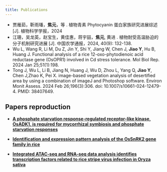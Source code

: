 ```yaml
---
title: Publications
---
```

- 贾雁茹，靳雨璠，**焦元**，等 . 植物青素 Phytocyanin 蛋白家族研究进展综述 [J]. 植物科学学报，2024
- 江珊，吴龙英，赵宝生，黄佳惠，蒋宇喆，**焦元**, 黄进 . 植物耐受高温胁迫的分子机制研究进展 [J]. 中国农学通报，2024, 40(9): 132-138.
- Wu L, Wang R, Li M, Du Z, Jin Y, Shi Y, Jiang W, Chen J, **Jiao Y**, Hu B, Huang J. Functional analysis of a rice 12-oxo-phytodienoic acid reductase gene (OsOPR1) involved in Cd stress tolerance. Mol Biol Rep. 2024 Jan 25;51(1):198.
- Tong J, Wu L, Li B, Jiang N, Huang J, Wu D, Zhou L, Yang Q, **Jiao Y**, Chen J,Zhao K, Pei X. image-based vegetation analysis of desertified area by using a combination of imageJ and Photoshop software. Environ Monit Assess. 2024 Feb 26;196(3):306. doi: 10.1007/s10661-024-12479-4. PMID: 38407649.

## **Papers reproduction**

- [**A phosphate starvation response-regulated receptor-like kinase, OsADK1, is required for mycorrhizal symbiosis and phosphate starvation responses**](https://github.com/yuanj82/OsPHR-NGS)

- [**Identification and expression pattern analysis of the OsSnRK2 gene family in rice**](https://github.com/yuanj82/OsSnRK2-GFI)

- [**Integrated ATAC‐seq and RNA‐seq data analysis identifies transcription factors related to rice stripe virus infection in Oryza sativa**](https://github.com/yuanj82/OsWRKY-NGS)
